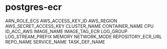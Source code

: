# postgres-ecr
ARN_ROLE_ECS
AWS_ACCESS_KEY_ID
AWS_REGION
AWS_SECRET_ACCESS_KEY
CLUSTER_NAME
CONTAINER_NAME
CPU
ID_ACC_AWS
IMAGE_NAME
IMAGE_TAG_ECR
LOG_GROUP
LOG_STREAM_PREFIX
MEMORY
NETWORK_MODE
REPOSITORY_ECR_URL
REPO_NAME
SERVICE_NAME
TASK_DEF_NAME